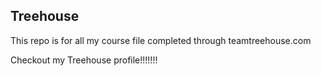 ## Treehouse

This repo is for all my course file completed through teamtreehouse.com

Checkout my Treehouse profile!!!!!!!